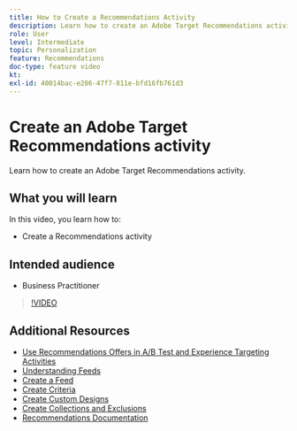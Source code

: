 ```yaml
---
title: How to Create a Recommendations Activity
description: Learn how to create an Adobe Target Recommendations activity.
role: User
level: Intermediate
topic: Personalization
feature: Recommendations
doc-type: feature video
kt:
exl-id: 40014bac-e206-47f7-811e-bfd16fb761d3
---
```

# Create an Adobe Target Recommendations activity

Learn how to create an Adobe Target Recommendations activity.

## What you will learn

In this video, you learn how to:

* Create a Recommendations activity

## Intended audience

* Business Practitioner

>[!VIDEO](https://video.tv.adobe.com/v/27688?quality=12)

## Additional Resources

* [Use Recommendations Offers in A/B Test and Experience Targeting Activities](use-recommendations-offers.md)
* [Understanding Feeds](understanding-feeds.md)
* [Create a Feed](create-a-feed.md)
* [Create Criteria](create-criteria.md)
* [Create Custom Designs](create-custom-designs.md)
* [Create Collections and Exclusions](create-collections-and-exclusions.md)
* [Recommendations Documentation](https://experienceleague.adobe.com/docs/target/using/recommendations/recommendations.html?lang=en)
